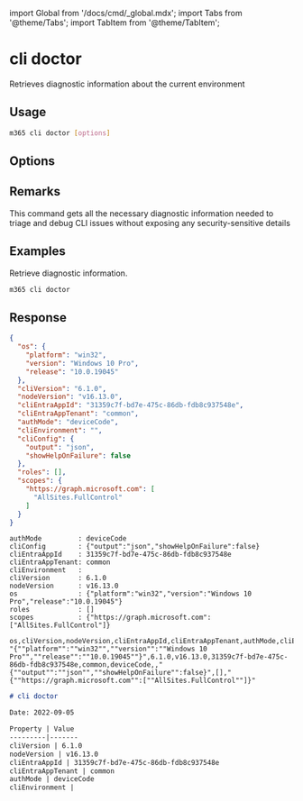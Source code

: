 <!-- DISCLAIMER: All secrets, passwords, and sensitive values in this document are examples only and not real credentials. -->
import Global from '/docs/cmd/_global.mdx';
import Tabs from '@theme/Tabs';
import TabItem from '@theme/TabItem';

# cli doctor

Retrieves diagnostic information about the current environment

## Usage

```sh
m365 cli doctor [options]
```

## Options

<Global />

## Remarks

This command gets all the necessary diagnostic information needed to triage and debug CLI issues without exposing any security-sensitive details

## Examples

Retrieve diagnostic information.

```sh
m365 cli doctor
```

## Response

<Tabs>
  <TabItem value="JSON">

  ```json
  {
    "os": {
      "platform": "win32",
      "version": "Windows 10 Pro",
      "release": "10.0.19045"
    },
    "cliVersion": "6.1.0",
    "nodeVersion": "v16.13.0",
    "cliEntraAppId": "31359c7f-bd7e-475c-86db-fdb8c937548e",
    "cliEntraAppTenant": "common",
    "authMode": "deviceCode",
    "cliEnvironment": "",
    "cliConfig": {
      "output": "json",
      "showHelpOnFailure": false
    },
    "roles": [],
    "scopes": {
      "https://graph.microsoft.com": [
        "AllSites.FullControl"
      ]
    }
  }
  ```

  </TabItem>
  <TabItem value="Text">

  ```text
  authMode         : deviceCode
  cliConfig        : {"output":"json","showHelpOnFailure":false}
  cliEntraAppId    : 31359c7f-bd7e-475c-86db-fdb8c937548e
  cliEntraAppTenant: common
  cliEnvironment   :
  cliVersion       : 6.1.0
  nodeVersion      : v16.13.0
  os               : {"platform":"win32","version":"Windows 10 Pro","release":"10.0.19045"}
  roles            : []
  scopes           : {"https://graph.microsoft.com":["AllSites.FullControl"]}
  ```

  </TabItem>
  <TabItem value="CSV">

  ```csv
  os,cliVersion,nodeVersion,cliEntraAppId,cliEntraAppTenant,authMode,cliEnvironment,cliConfig,roles,scopes
  "{""platform"":""win32"",""version"":""Windows 10 Pro"",""release"":""10.0.19045""}",6.1.0,v16.13.0,31359c7f-bd7e-475c-86db-fdb8c937548e,common,deviceCode,,"{""output"":""json"",""showHelpOnFailure"":false}",[],"{""https://graph.microsoft.com"":[""AllSites.FullControl""]}"
  ```

  </TabItem>
  <TabItem value="Markdown">

  ```md
  # cli doctor

  Date: 2022-09-05

  Property | Value
  ---------|-------
  cliVersion | 6.1.0
  nodeVersion | v16.13.0
  cliEntraAppId | 31359c7f-bd7e-475c-86db-fdb8c937548e
  cliEntraAppTenant | common
  authMode | deviceCode
  cliEnvironment |
  ```

  </TabItem>
</Tabs>
